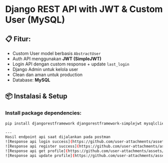 # Django REST API with JWT & Custom User (MySQL)

## 📋 Fitur:
- Custom User model berbasis `AbstractUser`
- Auth API menggunakan **JWT (SimpleJWT)**
- Login API dengan custom response + update `last_login`
- Django Admin untuk kelola user
- Clean dan aman untuk production
- Database: **MySQL**

## 📦 Instalasi & Setup

### Install package dependencies:
```bash
pip install djangorestframework djangorestframework-simplejwt mysqlclient

---
Hasil endpoint api saat dijalankan pada postman
![Response api login success](https://github.com/user-attachments/assets/0d3eda9c-b7d4-45a4-aeb0-2aa51e9b1a6e)
![Response api register success](https://github.com/user-attachments/assets/4ef7b7e0-8ba1-4709-aeca-3db85f774205)
![Response api get profile](https://github.com/user-attachments/assets/742894e0-ed3f-436e-b734-5b47589342f0)
![Response api update profile](https://github.com/user-attachments/assets/e3be750c-6639-4e0b-bc5e-2ee382872257)

